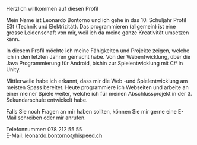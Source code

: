 Herzlich willkommen auf diesen Profil

Mein Name ist Leonardo Bontorno und ich gehe in das 10. Schuljahr Profil E3t (Technik und Elektrizität).
Das programmieren (allgemein) ist eine grosse Leidenschaft von mir, weil ich da meine ganze Kreativität umsetzen kann.

In diesem Profil möchte ich meine Fähigkeiten und Projekte zeigen, welche ich in den letzten Jahren gemacht habe.
Von der Webentwicklung, über die Java Programmierung für Android, bishin zur Spielentwicklung mit C# in Unity.

Mittlerweile habe ich erkannt, dass mir die Web -und Spielentwicklung am meisten Spass bereitet.
Heute programmiere ich Webseiten und arbeite an einer meiner Spiele weiter, welche ich für meinen Abschlussprojekt in der 3. Sekundarschule entwickelt habe.

Falls Sie noch Fragen an mir haben sollten, können Sie mir gerne eine E-Mail schreiben oder mir anrufen.

Telefonnummer: 078 212 55 55<br>
E-Mail: leonardo.bontorno@hispeed.ch
